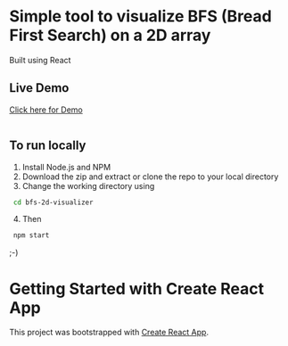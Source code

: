 # Simple tool to visualize BFS (Bread First Search) on a 2D array

Built using React

## Live Demo
[Click here for Demo](https://mhdsabah.github.io/bfs-2d-visualizer/)

```bash

```

## To run locally
1. Install Node.js and NPM
2. Download the zip and extract or clone the repo to your local directory
3. Change the working directory using
```bash
 cd bfs-2d-visualizer
```
4. Then
```bash
 npm start
```

;-)



# Getting Started with Create React App

This project was bootstrapped with [Create React App](https://github.com/facebook/create-react-app).


